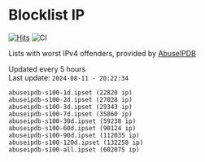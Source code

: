 # Blocklist IP

[![Hits](https://hits.seeyoufarm.com/api/count/incr/badge.svg?url=https%3A%2F%2Fgithub.com%2Fborestad%2Fblocklist-ip%2F&count_bg=%2379C83D&title_bg=%23555555&icon=&icon_color=%23E7E7E7&title=hits&edge_flat=false)](https://hits.seeyoufarm.com)  ![CI](https://img.shields.io/github/workflow/status/borestad/blocklist-ip/CI?style=flat-square)

Lists with worst IPv4 offenders, provided by [AbuseIPDB](https://www.abuseipdb.com/)

<!-- FOOTER-PLACEHOLDER -->
Updated every 5 hours<br>
Last update: `2024-08-11 - 20:22:34`
```
abuseipdb-s100-1d.ipset (22820 ip)
abuseipdb-s100-2d.ipset (27028 ip)
abuseipdb-s100-3d.ipset (29343 ip)
abuseipdb-s100-7d.ipset (35860 ip)
abuseipdb-s100-30d.ipset (59238 ip)
abuseipdb-s100-60d.ipset (90124 ip)
abuseipdb-s100-90d.ipset (112035 ip)
abuseipdb-s100-120d.ipset (132258 ip)
abuseipdb-s100-all.ipset (602075 ip)
```
